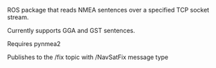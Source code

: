ROS package that reads NMEA sentences over a specified TCP socket stream.

Currently supports GGA and GST sentences.

Requires pynmea2

Publishes to the /fix topic with /NavSatFix message type
